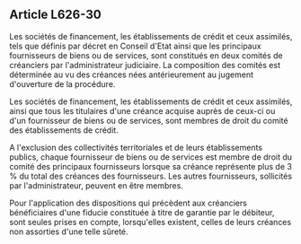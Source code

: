 Article L626-30
----
Les sociétés de financement, les établissements de crédit et ceux assimilés,
tels que définis par décret en Conseil d'Etat ainsi que les principaux
fournisseurs de biens ou de services, sont constitués en deux comités de
créanciers par l'administrateur judiciaire. La composition des comités est
déterminée au vu des créances nées antérieurement au jugement d'ouverture de la
procédure.

Les sociétés de financement, les établissements de crédit et ceux assimilés,
ainsi que tous les titulaires d'une créance acquise auprès de ceux-ci ou d'un
fournisseur de biens ou de services, sont membres de droit du comité des
établissements de crédit.

A l'exclusion des collectivités territoriales et de leurs établissements
publics, chaque fournisseur de biens ou de services est membre de droit du
comité des principaux fournisseurs lorsque sa créance représente plus de 3 % du
total des créances des fournisseurs. Les autres fournisseurs, sollicités par
l'administrateur, peuvent en être membres.

Pour l'application des dispositions qui précèdent aux créanciers bénéficiaires
d'une fiducie constituée à titre de garantie par le débiteur, sont seules prises
en compte, lorsqu'elles existent, celles de leurs créances non assorties d'une
telle sûreté.
